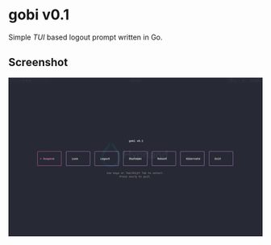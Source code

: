 # gobi v0.1

Simple _TUI_ based logout prompt written in Go.

## Screenshot
![screenshot](./gobi.png)
